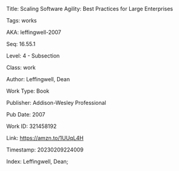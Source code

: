 Title:  Scaling Software Agility: Best Practices for Large Enterprises

Tags:   works

AKA:    leffingwell-2007

Seq:    16.55.1

Level:  4 - Subsection

Class:  work

Author: Leffingwell, Dean

Work Type: Book

Publisher: Addison-Wesley Professional

Pub Date: 2007

Work ID: 321458192

Link:   https://amzn.to/1UUqL4H

Timestamp: 20230209224009

Index:  Leffingwell, Dean; 
